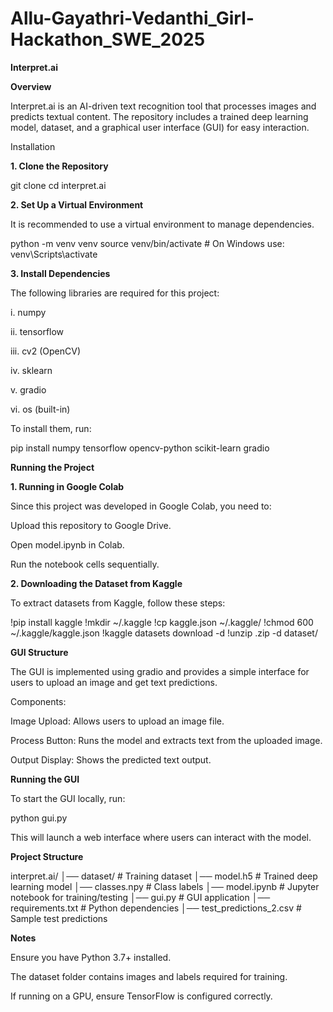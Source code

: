 # Allu-Gayathri-Vedanthi_Girl-Hackathon_SWE_2025

**Interpret.ai**

**Overview**

Interpret.ai is an AI-driven text recognition tool that processes images and predicts textual content. The repository includes a trained deep learning model, dataset, and a graphical user interface (GUI) for easy interaction.

Installation

**1. Clone the Repository**

git clone <repository-url>
cd interpret.ai

**2. Set Up a Virtual Environment**

It is recommended to use a virtual environment to manage dependencies.

python -m venv venv
source venv/bin/activate  # On Windows use: venv\Scripts\activate

**3. Install Dependencies**

The following libraries are required for this project:

i. numpy

ii. tensorflow

iii. cv2 (OpenCV)

iv. sklearn

v. gradio

vi. os (built-in)

To install them, run:

pip install numpy tensorflow opencv-python scikit-learn gradio

**Running the Project**

**1. Running in Google Colab**

Since this project was developed in Google Colab, you need to:

Upload this repository to Google Drive.

Open model.ipynb in Colab.

Run the notebook cells sequentially.

**2. Downloading the Dataset from Kaggle**

To extract datasets from Kaggle, follow these steps:

!pip install kaggle
!mkdir ~/.kaggle
!cp kaggle.json ~/.kaggle/
!chmod 600 ~/.kaggle/kaggle.json
!kaggle datasets download -d <dataset-name>
!unzip <dataset-name>.zip -d dataset/

**GUI Structure**

The GUI is implemented using gradio and provides a simple interface for users to upload an image and get text predictions.

Components:

Image Upload: Allows users to upload an image file.

Process Button: Runs the model and extracts text from the uploaded image.

Output Display: Shows the predicted text output.

**Running the GUI**

To start the GUI locally, run:

python gui.py

This will launch a web interface where users can interact with the model.

**Project Structure**

interpret.ai/
│── dataset/                   # Training dataset
│── model.h5                   # Trained deep learning model
│── classes.npy                 # Class labels
│── model.ipynb                 # Jupyter notebook for training/testing
│── gui.py                      # GUI application
│── requirements.txt            # Python dependencies
│── test_predictions_2.csv      # Sample test predictions

**Notes**

Ensure you have Python 3.7+ installed.

The dataset folder contains images and labels required for training.

If running on a GPU, ensure TensorFlow is configured correctly.
